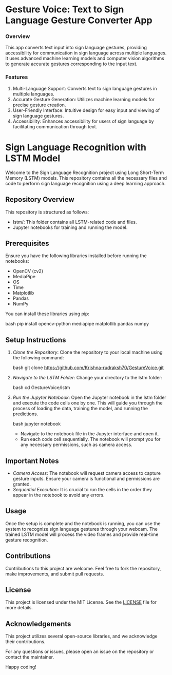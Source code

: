 # Gesture Voice: Text to Sign Language Gesture Converter App

### Overview
This app converts text input into sign language gestures, providing accessibility for communication in sign language across multiple languages. It uses advanced machine learning models and computer vision algorithms to generate accurate gestures corresponding to the input text.

### Features
1. Multi-Language Support: Converts text to sign language gestures in multiple languages.
2. Accurate Gesture Generation: Utilizes machine learning models for precise gesture creation.
3. User-Friendly Interface: Intuitive design for easy input and viewing of sign language gestures.
4. Accessibility: Enhances accessibility for users of sign language by facilitating communication through text.


# Sign Language Recognition with LSTM Model
Welcome to the Sign Language Recognition project using Long Short-Term Memory (LSTM) models. This repository contains all the necessary files and code to perform sign language recognition using a deep learning approach.

## Repository Overview
This repository is structured as follows:

- lstm/: This folder contains all LSTM-related code and files.
- Jupyter notebooks for training and running the model.

## Prerequisites

Ensure you have the following libraries installed before running the notebooks:

- OpenCV (cv2)
- MediaPipe
- OS
- Time
- Matplotlib
- Pandas
- NumPy

You can install these libraries using pip:

bash
pip install opencv-python mediapipe matplotlib pandas numpy


## Setup Instructions

1. *Clone the Repository*: Clone the repository to your local machine using the following command:

    bash
    git clone https://github.com/Krishna-rudraksh70/GestureVoice.git
    

2. *Navigate to the LSTM Folder*: Change your directory to the lstm folder:

    bash
    cd GestureVoice/lstm
    

3. *Run the Jupyter Notebook*: Open the Jupyter notebook in the lstm folder and execute the code cells one by one. This will guide you through the process of loading the data, training the model, and running the predictions.

    bash
    jupyter notebook
    

    - Navigate to the notebook file in the Jupyter interface and open it.
    - Run each code cell sequentially. The notebook will prompt you for any necessary permissions, such as camera access.

## Important Notes

- *Camera Access*: The notebook will request camera access to capture gesture inputs. Ensure your camera is functional and permissions are granted.
- *Sequential Execution*: It is crucial to run the cells in the order they appear in the notebook to avoid any errors.

## Usage

Once the setup is complete and the notebook is running, you can use the system to recognize sign language gestures through your webcam. The trained LSTM model will process the video frames and provide real-time gesture recognition.

## Contributions

Contributions to this project are welcome. Feel free to fork the repository, make improvements, and submit pull requests.

## License

This project is licensed under the MIT License. See the [LICENSE](../LICENSE) file for more details.

## Acknowledgements

This project utilizes several open-source libraries, and we acknowledge their contributions.

For any questions or issues, please open an issue on the repository or contact the maintainer.

Happy coding!
